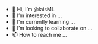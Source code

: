 - 👋 Hi, I’m @laisML
- 👀 I’m interested in ...
- 🌱 I’m currently learning ...
- 💞️ I’m looking to collaborate on ...
- 📫 How to reach me ...

<!---
laisML/laisML is a ✨ special ✨ repository because its `README.md` (this file) appears on your GitHub profile.
You can click the Preview link to take a look at your changes.Este é um repositório teste.
--->
